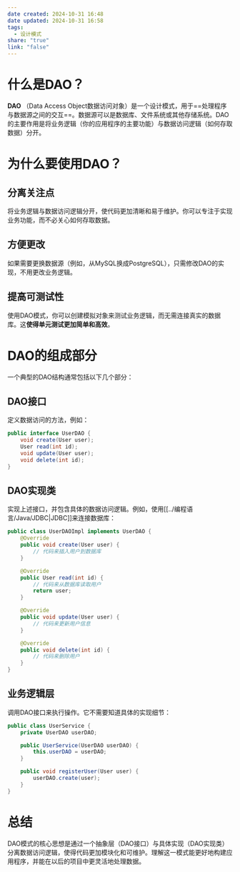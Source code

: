 ```yaml
---
date created: 2024-10-31 16:48
date updated: 2024-10-31 16:58
tags:
  - 设计模式
share: "true"
link: "false"
---
```


# 什么是DAO？

**DAO** （Data Access Object数据访问对象）是一个设计模式，用于==处理程序与数据源之间的交互==。数据源可以是数据库、文件系统或其他存储系统。DAO的主要作用是将业务逻辑（你的应用程序的主要功能）与数据访问逻辑（如何存取数据）分开。

# 为什么要使用DAO？

## 分离关注点

将业务逻辑与数据访问逻辑分开，使代码更加清晰和易于维护。你可以专注于实现业务功能，而不必关心如何存取数据。

## 方便更改

如果需要更换数据源（例如，从MySQL换成PostgreSQL），只需修改DAO的实现，不用更改业务逻辑。

## 提高可测试性

使用DAO模式，你可以创建模拟对象来测试业务逻辑，而无需连接真实的数据库。这**使得单元测试更加简单和高效**。

# DAO的组成部分

一个典型的DAO结构通常包括以下几个部分：

## DAO接口

定义数据访问的方法，例如：

```java
public interface UserDAO {
    void create(User user);
    User read(int id);
    void update(User user);
    void delete(int id);
}
```

## DAO实现类

实现上述接口，并包含具体的数据访问逻辑。例如，使用[[../编程语言/Java/JDBC|JDBC]]来连接数据库：

```java
public class UserDAOImpl implements UserDAO {
    @Override
    public void create(User user) {
        // 代码来插入用户到数据库
    }

    @Override
    public User read(int id) {
        // 代码来从数据库读取用户
        return user;
    }

    @Override
    public void update(User user) {
        // 代码来更新用户信息
    }

    @Override
    public void delete(int id) {
        // 代码来删除用户
    }
}
```

## 业务逻辑层

调用DAO接口来执行操作。它不需要知道具体的实现细节：

```java
public class UserService {
    private UserDAO userDAO;

    public UserService(UserDAO userDAO) {
        this.userDAO = userDAO;
    }

    public void registerUser(User user) {
        userDAO.create(user);
    }
}
```

# 总结

DAO模式的核心思想是通过一个抽象层（DAO接口）与具体实现（DAO实现类）分离数据访问逻辑，使得代码更加模块化和可维护。理解这一模式能更好地构建应用程序，并能在以后的项目中更灵活地处理数据。
